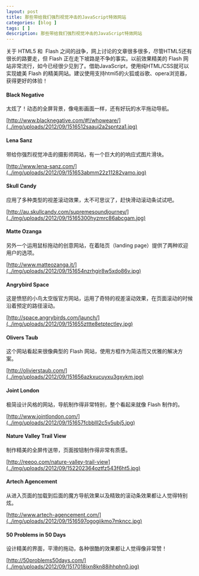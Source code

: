 ```yaml
---
layout: post
title: 那些带给我们强烈视觉冲击的JavaScript特效网站
categories: [blog ]
tags: [ ]
description: 那些带给我们强烈视觉冲击的JavaScript特效网站
---
```


关于 HTML5 和  Flash 之间的战争，网上讨论的文章很多很多，尽管HTML5还有很长的路要走，但 Flash 正在走下坡路是不争的事实。以前效果精美的 Flash 网站非常流行，如今已经很少见到了。借助JavaScript，使用纯HTML/CSS就可以实现媲美 Flash 的精美网站。建议使用支持html5的火狐或谷歌、opera浏览器，获得更好的体验！

#### Black Negative

太炫了！动态的全屏背景，像电影画面一样，还有好玩的水平拖动导航。

[http://www.blacknegative.com/#!/whoweare/](../img/uploads/2012/09/1516512saauj2a2spntza1.jpg)

#### Lena Sanz

带给你强烈视觉冲击的摄影师网站，有一个巨大的的响应式图片滑块。

[http://www.lena-sanz.com/](../img/uploads/2012/09/151653abmm22z11282vamo.jpg)

#### Skull Candy

应用了多种类型的视差滚动效果，太不可思议了，赶快滑动滚动条试试吧。

[http://au.skullcandy.com/supremesoundjourney/](../img/uploads/2012/09/15165300hyzmrc86abcgam.jpg)

#### Matte Ozanga

另外一个运用鼠标拖动的创意网站，在着陆页（landing page）提供了两种欢迎用户的选项。

[http://www.matteozanga.it/](../img/uploads/2012/09/151654nzrhgir8w5xdo86v.jpg)

#### Angrybird Space

这是愤怒的小鸟太空版官方网站，运用了奇特的视差滚动效果，在页面滚动的时候沿着预定的路径滚动。

[http://space.angrybirds.com/launch/](../img/uploads/2012/09/151655zttte8etptectley.jpg)

#### Olivers Taub

这个网站看起来很像典型的 Flash 网站，使用方框作为简洁而又优雅的解决方案。

[http://olivierstaub.com/](../img/uploads/2012/09/151656azkxucuyxu3gxykm.jpg)

#### Joint London

极简设计风格的网站，导航制作得非常特别，整个看起来就像 Flash 制作的。

[http://www.jointlondon.com/](../img/uploads/2012/09/151657fcbblll2c5v5ubj5.jpg)

#### Nature Valley Trail View

制作精美的全屏传送带，页面按钮制作得非常有质感。

[http://reeoo.com/nature-valley-trail-view](../img/uploads/2012/09/152202364oztfz543f6ht5.jpg)

#### Artech Agencement

从进入页面的加载到后面的魔方导航效果以及精致的滚动条效果都让人觉得特别炫。

[http://www.artech-agencement.com/](../img/uploads/2012/09/1516597ogogiikmo7mkncc.jpg)

#### 50 Problems in 50 Days

设计精美的界面，平滑的拖动，各种很酷的效果都让人觉得像非常赞！

[http://50problems50days.com/](../img/uploads/2012/09/1517018ixn8kn88ihhphn0.jpg)
